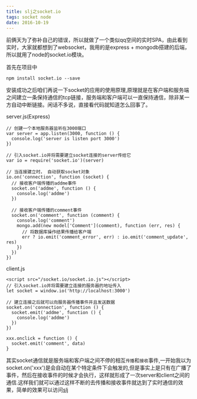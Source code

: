 ```yaml
---
title: slj之socket.io
tags: socket node
date: 2016-10-19
---
```

前俩天为了弥补自己的错误，所以就做了一个类似qq空间的实时SPA，由此看到实时，大家就都想到了websocket，我用的是express + mongodb搭建的后端，所以就用了node的socket.io模块。

首先在项目中

    npm install socket.io --save

安装成功之后咱们再说一下socket的应用的使用原理,原理就是在客户端和服务端之间建立一条保持通信的tcp链接，服务端和客户端可以一直保持通信，除非某一方自动中断链接。闲话不多说，直接看代码就知道怎么回事了。
    
server.js(Express)

    // 创建一个本地服务器监听在3000端口
    var server = app.listen(3000, function () {
      console.log('server is listen port 3000')
    })
    
    // 引入socket.io并将需要建立socket连接的server传给它
    var io = require('socket.io')(server)
    
    // 当连接建立时， 自动获取socket对象
    io.on('connection', function (socket) {
      // 接收客户端传播的addme事件
      socket.on('addme', function () {
        console.log('addme')
      })

      // 接收客户端传播的comment事件
      socket.on('comment', function (comment) {
        console.log('comment')
        mongo.add(new model['Comment'](comment), function (err, res) {
          // 将数据库操作结果传播给客户端
          err ? io.emit('comment_error', err) : io.emit('comment_update', res)
        })
      })
    })

client.js

    <script src="/socket.io/socket.io.js"></script>
    // 引入socket.io并将需要建立连接的服务器的地址传入
    let socket = window.io('http://localhost:3000')
    
    // 建立连接之后就可以向服务器传播事件并且发送数据
    socket.on('connection', function () {
      socket.emit('addme', function () {
        console.log('addme')
      })
    })

    xxx.onclick = function () {
      socket.emit('comment', data)
    }

其实socket通信就是服务端和客户端之间不停的相互`传播`和`接收`事件,一开始我以为socket.on('xxx')是会自动在某个特定条件下会触发的,但是事实上是只有在广播了事件，然后在接收事件的时候才会执行，这样就形成了一次server和client之间的通信.这样我们就可以通过这样不断的去传播和接收事件就达到了实时通信的效果，简单的效果可以访问[slj](http://slj.sujunfei.cn)